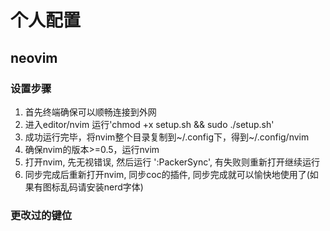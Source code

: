 # 个人配置

## neovim
### 设置步骤
1. 首先终端确保可以顺畅连接到外网
2. 进入editor/nvim 运行'chmod +x setup.sh && sudo ./setup.sh'
3. 成功运行完毕，将nvim整个目录复制到~/.config下，得到~/.config/nvim
4. 确保nvim的版本>=0.5，运行nvim
5. 打开nvim, 先无视错误, 然后运行 ':PackerSync', 有失败则重新打开继续运行
6. 同步完成后重新打开nvim, 同步coc的插件, 同步完成就可以愉快地使用了(如果有图标乱码请安装nerd字体)

### 更改过的键位
